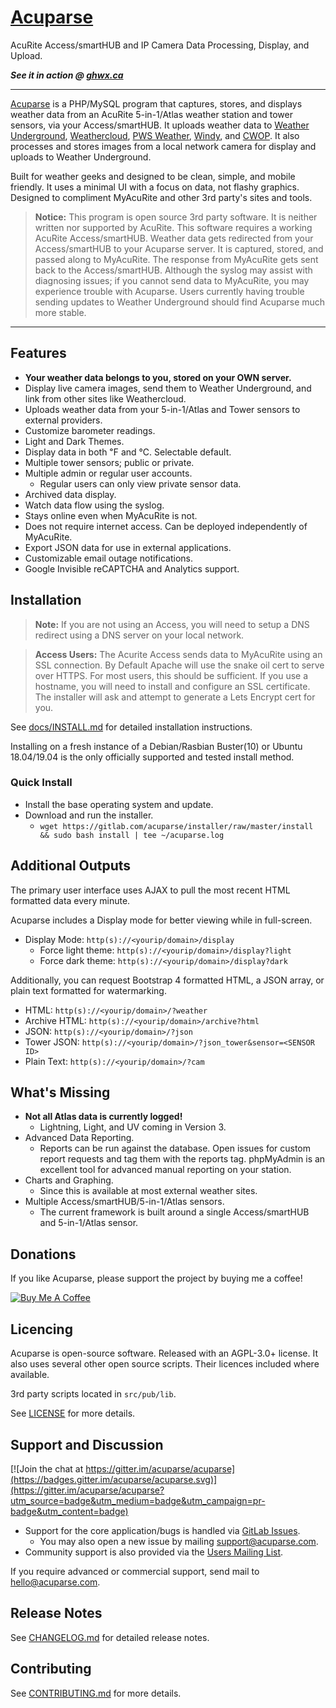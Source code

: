 # [Acuparse](https://www.acuparse.com)

AcuRite Access/smartHUB and IP Camera Data Processing, Display, and Upload.

***See it in action @ [ghwx.ca](https://www.ghwx.ca)***

---

[Acuparse](https://www.acuparse.com) is a PHP/MySQL program that captures, stores, and displays weather data from an AcuRite 5-in-1/Atlas weather station and tower sensors, via your Access/smartHUB. It uploads weather data to [Weather Underground](https://https://www.wunderground.com), [Weathercloud](https://weathercloud.net), [PWS Weather](https://www.pwsweather.com), [Windy](https://www.windy.com), and [CWOP](http://www.wxqa.com). It also processes and stores images from a local network camera for display and uploads to Weather Underground.

Built for weather geeks and designed to be clean, simple, and mobile friendly. It uses a minimal UI with a focus on data, not flashy graphics. Designed to compliment MyAcuRite and other 3rd party's sites and tools. 

> **Notice:** This program is open source 3rd party software. It is neither written nor supported by AcuRite. This software requires a working AcuRite Access/smartHUB. Weather data gets redirected from your Access/smartHUB to your Acuparse server. It is captured, stored, and passed along to MyAcuRite.
> The response from MyAcuRite gets sent back to the Access/smartHUB. Although the syslog may assist with diagnosing issues; if you cannot send data to MyAcuRite, you may experience trouble with Acuparse.
> Users currently having trouble sending updates to Weather Underground should find Acuparse much more stable.

---

## Features

* **Your weather data belongs to you, stored on your OWN server.**
* Display live camera images, send them to Weather Underground, and link from other sites like Weathercloud.
* Uploads weather data from your 5-in-1/Atlas and Tower sensors to external providers.
* Customize barometer readings.
* Light and Dark Themes.
* Display data in both &#8457; and &#8451;. Selectable default.
* Multiple tower sensors; public or private.
* Multiple admin or regular user accounts.
    * Regular users can only view private sensor data. 
* Archived data display.
* Watch data flow using the syslog.
* Stays online even when MyAcuRite is not.
* Does not require internet access. Can be deployed independently of MyAcuRite.
* Export JSON data for use in external applications.
* Customizable email outage notifications.
* Google Invisible reCAPTCHA and Analytics support.

## Installation

> **Note:** If you are not using an Access, you will need to setup a DNS redirect using a DNS server on your local network. 

> **Access Users:** The Acurite Access sends data to MyAcuRite using an SSL connection. By Default Apache will use the snake oil cert to serve over HTTPS.
> For most users, this should be sufficient. If you use a hostname, you will need to install and configure an SSL certificate.
> The installer will ask and attempt to generate a Lets Encrypt cert for you.

See [docs/INSTALL.md](https://docs.acuparse.com/INSTALL) for detailed installation instructions.

Installing on a fresh instance of a Debian/Rasbian Buster(10) or Ubuntu 18.04/19.04 is the only officially supported and tested install method.

### Quick Install

- Install the base operating system and update.
- Download and run the installer.
    - `wget https://gitlab.com/acuparse/installer/raw/master/install && sudo bash install | tee ~/acuparse.log`

## Additional Outputs

The primary user interface uses AJAX to pull the most recent HTML formatted data every minute.

Acuparse includes a Display mode for better viewing while in full-screen.
* Display Mode: `http(s)://<yourip/domain>/display`
    * Force light theme: `http(s)://<yourip/domain>/display?light`
    * Force dark theme: `http(s)://<yourip/domain>/display?dark`

Additionally, you can request Bootstrap 4 formatted HTML, a JSON array, or plain text formatted for watermarking.

* HTML: `http(s)://<yourip/domain>/?weather`
* Archive HTML: `http(s)://<yourip/domain>/archive?html`
* JSON: `http(s)://<yourip/domain>/?json`
* Tower JSON: `http(s)://<yourip/domain>/?json_tower&sensor=<SENSOR ID>`
* Plain Text: `http(s)://<yourip/domain>/?cam`

## What's Missing

* **Not all Atlas data is currently logged!**
    * Lightning, Light, and UV coming in Version 3.
* Advanced Data Reporting.
    * Reports can be run against the database. Open issues for custom report requests and tag them with the reports tag. phpMyAdmin is an excellent tool for advanced manual reporting on your station.
* Charts and Graphing.
    * Since this is available at most external weather sites.
* Multiple Access/smartHUB/5-in-1/Atlas sensors.
    * The current framework is built around a single Access/smartHUB and 5-in-1/Atlas sensor.

## Donations

If you like Acuparse, please support the project by buying me a coffee!

<a href="https://www.buymeacoffee.com/maxp" target="_blank"><img src="https://www.buymeacoffee.com/assets/img/custom_images/orange_img.png" alt="Buy Me A Coffee" style="height: auto !important;width: auto !important;" ></a>

## Licencing

Acuparse is open-source software. Released with an AGPL-3.0+ license. It also uses several other open source scripts. Their licences included where available.

3rd party scripts located in `src/pub/lib`.

See [LICENSE](LICENSE) for more details.

## Support and Discussion

[![Join the chat at https://gitter.im/acuparse/acuparse](https://badges.gitter.im/acuparse/acuparse.svg)](https://gitter.im/acuparse/acuparse?utm_source=badge&utm_medium=badge&utm_campaign=pr-badge&utm_content=badge)

- Support for the core application/bugs is handled via [GitLab Issues](https://gitlab.com/acuparse/acuparse/issues).
  - You may also open a new issue by mailing [support@acuparse.com](mailto:support@acuparse.com).
- Community support is also provided via the [Users Mailing List](https://groups.google.com/a/lists.acuparse.com/forum/#!forum/users).

If you require advanced or commercial support, send mail to [hello@acuparse.com](mailto:hello@acuparse.com).

## Release Notes

See [CHANGELOG.md](CHANGELOG.md) for detailed release notes.

## Contributing

See [CONTRIBUTING.md](CONTRIBUTING.md) for more details.
